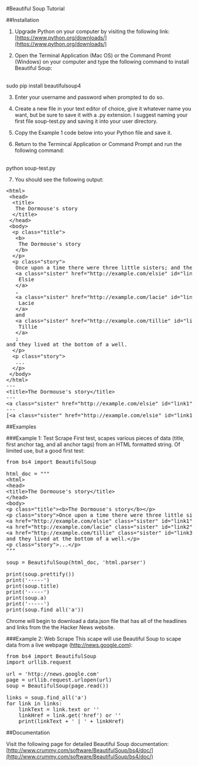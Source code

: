 #Beautiful Soup Tutorial

##Installation
1. Upgrade Python on your computer by visiting the following link: [https://www.python.org/downloads/](https://www.python.org/downloads/)

2. Open the Terminal Application (Mac OS) or the Command Promt (Windows) on your computer and type the following command to install Beautiful Soup:
<br />
sudo pip install beautifulsoup4

3. Enter your username and password when prompted to do so.

4. Create a new file in your text editor of choice, give it whatever name you want, but be sure to save it with a .py extension. I suggest naming your first file soup-test.py and saving it into your user directory.

5. Copy the Example 1 code below into your Python file and save it.

6. Return to the Termincal Application or Command Prompt and run the following command:
<br />
python soup-test.py

7. You should see the following output:
<pre>
&lt;html&gt;
 &lt;head&gt;
  &lt;title&gt;
   The Dormouse's story
  &lt;/title&gt;
 &lt;/head&gt;
 &lt;body&gt;
  &lt;p class=&quot;title&quot;&gt;
   &lt;b&gt;
    The Dormouse's story
   &lt;/b&gt;
  &lt;/p&gt;
  &lt;p class=&quot;story&quot;&gt;
   Once upon a time there were three little sisters; and their names were
   &lt;a class=&quot;sister&quot; href=&quot;http://example.com/elsie&quot; id=&quot;link1&quot;&gt;
    Elsie
   &lt;/a&gt;
   ,
   &lt;a class=&quot;sister&quot; href=&quot;http://example.com/lacie&quot; id=&quot;link2&quot;&gt;
    Lacie
   &lt;/a&gt;
   and
   &lt;a class=&quot;sister&quot; href=&quot;http://example.com/tillie&quot; id=&quot;link3&quot;&gt;
    Tillie
   &lt;/a&gt;
   ;
and they lived at the bottom of a well.
  &lt;/p&gt;
  &lt;p class=&quot;story&quot;&gt;
   ...
  &lt;/p&gt;
 &lt;/body&gt;
&lt;/html&gt;
---
&lt;title&gt;The Dormouse's story&lt;/title&gt;
---
&lt;a class=&quot;sister&quot; href=&quot;http://example.com/elsie&quot; id=&quot;link1&quot;&gt;Elsie&lt;/a&gt;
---
[&lt;a class=&quot;sister&quot; href=&quot;http://example.com/elsie&quot; id=&quot;link1&quot;&gt;Elsie&lt;/a&gt;, &lt;a class=&quot;sister&quot; href=&quot;http://example.com/lacie&quot; id=&quot;link2&quot;&gt;Lacie&lt;/a&gt;, &lt;a class=&quot;sister&quot; href=&quot;http://example.com/tillie&quot; id=&quot;link3&quot;&gt;Tillie&lt;/a&gt;]
</pre>

##Examples

###Example 1: Test Scrape
First test, scapes various pieces of data (title, first anchor tag, and all anchor tags) from an HTML formatted string. Of limited use, but a good first test:

<pre>
from bs4 import BeautifulSoup

html_doc = &quot;&quot;&quot;
&lt;html&gt;
&lt;head&gt;
&lt;title&gt;The Dormouse's story&lt;/title&gt;
&lt;/head&gt;
&lt;body&gt;
&lt;p class=&quot;title&quot;&gt;&lt;b&gt;The Dormouse's story&lt;/b&gt;&lt;/p&gt;
&lt;p class=&quot;story&quot;&gt;Once upon a time there were three little sisters; and their names were
&lt;a href=&quot;http://example.com/elsie&quot; class=&quot;sister&quot; id=&quot;link1&quot;&gt;Elsie&lt;/a&gt;,
&lt;a href=&quot;http://example.com/lacie&quot; class=&quot;sister&quot; id=&quot;link2&quot;&gt;Lacie&lt;/a&gt; and
&lt;a href=&quot;http://example.com/tillie&quot; class=&quot;sister&quot; id=&quot;link3&quot;&gt;Tillie&lt;/a&gt;;
and they lived at the bottom of a well.&lt;/p&gt;
&lt;p class=&quot;story&quot;&gt;...&lt;/p&gt;
&quot;&quot;&quot;

soup = BeautifulSoup(html_doc, 'html.parser')

print(soup.prettify())
print('-----')
print(soup.title)
print('-----')
print(soup.a)
print('-----')
print(soup.find_all('a'))
</pre>

Chrome will begin to download a data.json file that has all of the headlines and links from the the Hacker News website.

###Example 2: Web Scrape
This scape will use Beautiful Soup to scape data from a live webpage (http://news.google.com):

<pre>
from bs4 import BeautifulSoup
import urllib.request

url = 'http://news.google.com'
page = urllib.request.urlopen(url)
soup = BeautifulSoup(page.read())

links = soup.find_all('a')
for link in links:
	linkText = link.text or ''
	linkHref = link.get('href') or ''
	print(linkText + ' | ' + linkHref)
</pre>

##Documentation

Visit the following page for detailed Beautiful Soup documentation: [http://www.crummy.com/software/BeautifulSoup/bs4/doc/](http://www.crummy.com/software/BeautifulSoup/bs4/doc/)
